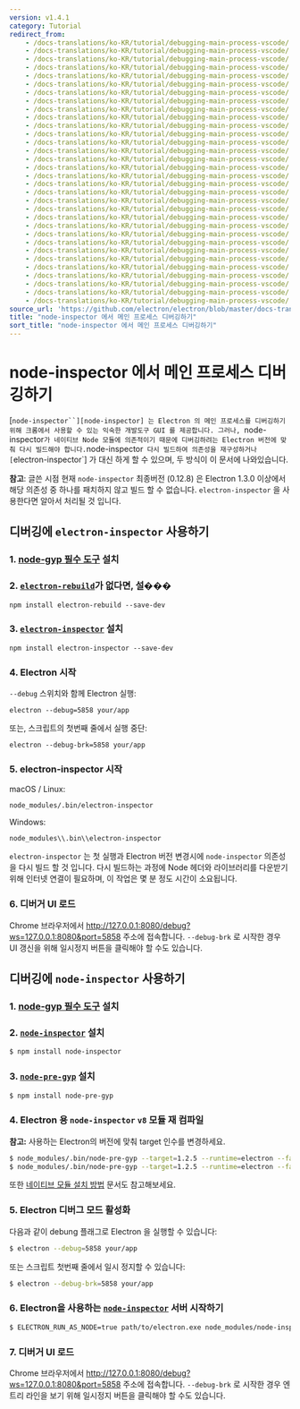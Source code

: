 ```yaml
---
version: v1.4.1
category: Tutorial
redirect_from:
    - /docs-translations/ko-KR/tutorial/debugging-main-process-vscode/
    - /docs-translations/ko-KR/tutorial/debugging-main-process-vscode/
    - /docs-translations/ko-KR/tutorial/debugging-main-process-vscode/
    - /docs-translations/ko-KR/tutorial/debugging-main-process-vscode/
    - /docs-translations/ko-KR/tutorial/debugging-main-process-vscode/
    - /docs-translations/ko-KR/tutorial/debugging-main-process-vscode/
    - /docs-translations/ko-KR/tutorial/debugging-main-process-vscode/
    - /docs-translations/ko-KR/tutorial/debugging-main-process-vscode/
    - /docs-translations/ko-KR/tutorial/debugging-main-process-vscode/
    - /docs-translations/ko-KR/tutorial/debugging-main-process-vscode/
    - /docs-translations/ko-KR/tutorial/debugging-main-process-vscode/
    - /docs-translations/ko-KR/tutorial/debugging-main-process-vscode/
    - /docs-translations/ko-KR/tutorial/debugging-main-process-vscode/
    - /docs-translations/ko-KR/tutorial/debugging-main-process-vscode/
    - /docs-translations/ko-KR/tutorial/debugging-main-process-vscode/
    - /docs-translations/ko-KR/tutorial/debugging-main-process-vscode/
    - /docs-translations/ko-KR/tutorial/debugging-main-process-vscode/
    - /docs-translations/ko-KR/tutorial/debugging-main-process-vscode/
    - /docs-translations/ko-KR/tutorial/debugging-main-process-vscode/
    - /docs-translations/ko-KR/tutorial/debugging-main-process-vscode/
    - /docs-translations/ko-KR/tutorial/debugging-main-process-vscode/
    - /docs-translations/ko-KR/tutorial/debugging-main-process-vscode/
    - /docs-translations/ko-KR/tutorial/debugging-main-process-vscode/
    - /docs-translations/ko-KR/tutorial/debugging-main-process-vscode/
    - /docs-translations/ko-KR/tutorial/debugging-main-process-vscode/
    - /docs-translations/ko-KR/tutorial/debugging-main-process-vscode/
    - /docs-translations/ko-KR/tutorial/debugging-main-process-vscode/
    - /docs-translations/ko-KR/tutorial/debugging-main-process-vscode/
    - /docs-translations/ko-KR/tutorial/debugging-main-process-vscode/
    - /docs-translations/ko-KR/tutorial/debugging-main-process-vscode/
    - /docs-translations/ko-KR/tutorial/debugging-main-process-vscode/
    - /docs-translations/ko-KR/tutorial/debugging-main-process-vscode/
source_url: 'https://github.com/electron/electron/blob/master/docs-translations/ko-KR/tutorial/debugging-main-process-vscode.md'
title: "node-inspector 에서 메인 프로세스 디버깅하기"
sort_title: "node-inspector 에서 메인 프로세스 디버깅하기"
---
```


# node-inspector 에서 메인 프로세스 디버깅하기

[`node-inspector``][node-inspector] 는 Electron 의 메인 프로세스를 디버깅하기
위해 크롬에서 사용할 수 있는 익숙한 개발도구 GUI 를 제공합니다. 그러나,
`node-inspector` 가 네이티브 Node 모듈에 의존적이기 때문에 디버깅하려는
Electron 버전에 맞춰 다시 빌드해야 합니다. `node-inspector` 다시 빌드하여
의존성을 재구성하거나 [`electron-inspector`] 가 대신 하게 할 수 있으며, 두
방식이 이 문서에 나와있습니다.

**참고**: 글쓴 시점 현재 `node-inspector` 최종버전 (0.12.8) 은 Electron 1.3.0
이상에서 해당 의존성 중 하나를 패치하지 않고 빌드 할 수 없습니다.
`electron-inspector` 을 사용한다면 알아서 처리될 것 입니다.


## 디버깅에 `electron-inspector` 사용하기

### 1. [node-gyp 필수 도구][node-gyp-required-tools] 설치

### 2. [`electron-rebuild`][electron-rebuild]가 없다면, 설���

```shell
npm install electron-rebuild --save-dev
```

### 3. [`electron-inspector`][electron-inspector] 설치

```shell
npm install electron-inspector --save-dev
```

### 4. Electron 시작

`--debug` 스위치와 함께 Electron 실행:

```shell
electron --debug=5858 your/app
```

또는, 스크립트의 첫번째 줄에서 실행 중단:

```shell
electron --debug-brk=5858 your/app
```

### 5. electron-inspector 시작

macOS / Linux:

```shell
node_modules/.bin/electron-inspector
```

Windows:

```shell
node_modules\\.bin\\electron-inspector
```

`electron-inspector` 는 첫 실행과 Electron 버전 변경시에 `node-inspector`
의존성을 다시 빌드 할 것 입니다. 다시 빌드하는 과정에 Node 헤더와 라이브러리를
다운받기 위해 인터넷 연결이 필요하며, 이 작업은 몇 분 정도 시간이 소요됩니다.

### 6. 디버거 UI 로드

Chrome 브라우저에서 http://127.0.0.1:8080/debug?ws=127.0.0.1:8080&port=5858
주소에 접속합니다. `--debug-brk` 로 시작한 경우 UI 갱신을 위해 일시정지 버튼을
클릭해야 할 수도 있습니다.


## 디버깅에 `node-inspector` 사용하기

### 1. [node-gyp 필수 도구][node-gyp-required-tools] 설치

### 2. [`node-inspector`][node-inspector] 설치

```bash
$ npm install node-inspector
```

### 3. [`node-pre-gyp`][node-pre-gyp] 설치

```bash
$ npm install node-pre-gyp
```

### 4. Electron 용 `node-inspector` `v8` 모듈 재 컴파일

**참고:** 사용하는 Electron의 버전에 맞춰 target 인수를 변경하세요.

```bash
$ node_modules/.bin/node-pre-gyp --target=1.2.5 --runtime=electron --fallback-to-build --directory node_modules/v8-debug/ --dist-url=https://atom.io/download/atom-shell reinstall
$ node_modules/.bin/node-pre-gyp --target=1.2.5 --runtime=electron --fallback-to-build --directory node_modules/v8-profiler/ --dist-url=https://atom.io/download/atom-shell reinstall
```

또한 [네이티브 모듈 설치 방법][how-to-install-native-modules] 문서도 참고해보세요.

### 5. Electron 디버그 모드 활성화

다음과 같이 debung 플래그로 Electron 을 실행할 수 있습니다:

```bash
$ electron --debug=5858 your/app
```

또는 스크립트 첫번째 줄에서 일시 정지할 수 있습니다:

```bash
$ electron --debug-brk=5858 your/app
```

### 6. Electron을 사용하는 [`node-inspector`][node-inspector] 서버 시작하기

```bash
$ ELECTRON_RUN_AS_NODE=true path/to/electron.exe node_modules/node-inspector/bin/inspector.js
```

### 7. 디버거 UI 로드

Chrome 브라우저에서 http://127.0.0.1:8080/debug?ws=127.0.0.1:8080&port=5858
주소에 접속합니다. `--debug-brk` 로 시작한 경우 엔트리 라인을 보기 위해
일시정지 버튼을 클릭해야 할 수도 있습니다.

[electron-inspector]: https://github.com/enlight/electron-inspector
[electron-rebuild]: https://github.com/electron/electron-rebuild
[node-inspector]: https://github.com/node-inspector/node-inspector
[node-pre-gyp]: https://github.com/mapbox/node-pre-gyp
[node-gyp-required-tools]: https://github.com/nodejs/node-gyp#installation
[how-to-install-native-modules]: http://tinydew4.github.io/electron-ko/docs/tutorial/using-native-node-modules#how-to-install-native-modules
